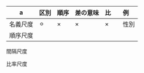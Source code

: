 
|a      | 区別 | 順序 |差の意味 |比 |例 | 
|---|---| --- |---   |---|--- |  
|名義尺度|⚪︎|×     | ×    | ×|　性別|  　　
|順序尺度| | | |

間隔尺度

比率尺度